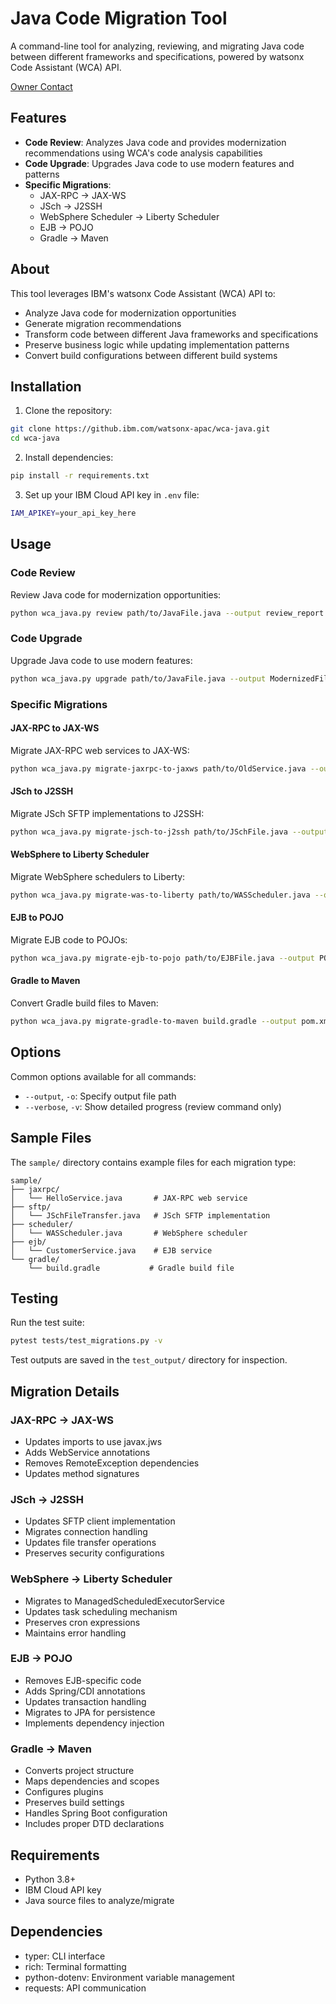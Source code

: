 # Java Code Migration Tool

A command-line tool for analyzing, reviewing, and migrating Java code between different frameworks and specifications, powered by watsonx Code Assistant (WCA) API.

[Owner Contact](https://ibm.enterprise.slack.com/archives/D08EJANBT8A)

## Features

- **Code Review**: Analyzes Java code and provides modernization recommendations using WCA's code analysis capabilities
- **Code Upgrade**: Upgrades Java code to use modern features and patterns
- **Specific Migrations**:
  - JAX-RPC → JAX-WS
  - JSch → J2SSH
  - WebSphere Scheduler → Liberty Scheduler
  - EJB → POJO
  - Gradle → Maven

## About

This tool leverages IBM's watsonx Code Assistant (WCA) API to:
- Analyze Java code for modernization opportunities
- Generate migration recommendations
- Transform code between different Java frameworks and specifications
- Preserve business logic while updating implementation patterns
- Convert build configurations between different build systems

## Installation

1. Clone the repository:
```bash
git clone https://github.ibm.com/watsonx-apac/wca-java.git
cd wca-java
```

2. Install dependencies:
```bash
pip install -r requirements.txt
```

3. Set up your IBM Cloud API key in `.env` file:
```bash
IAM_APIKEY=your_api_key_here
```

## Usage

### Code Review

Review Java code for modernization opportunities:

```bash
python wca_java.py review path/to/JavaFile.java --output review_report.md
```

### Code Upgrade

Upgrade Java code to use modern features:

```bash
python wca_java.py upgrade path/to/JavaFile.java --output ModernizedFile.java
```

### Specific Migrations

#### JAX-RPC to JAX-WS

Migrate JAX-RPC web services to JAX-WS:

```bash
python wca_java.py migrate-jaxrpc-to-jaxws path/to/OldService.java --output NewService.java
```

#### JSch to J2SSH

Migrate JSch SFTP implementations to J2SSH:

```bash
python wca_java.py migrate-jsch-to-j2ssh path/to/JSchFile.java --output J2SSHFile.java
```

#### WebSphere to Liberty Scheduler

Migrate WebSphere schedulers to Liberty:

```bash
python wca_java.py migrate-was-to-liberty path/to/WASScheduler.java --output LibertyScheduler.java
```

#### EJB to POJO

Migrate EJB code to POJOs:

```bash
python wca_java.py migrate-ejb-to-pojo path/to/EJBFile.java --output POJOFile.java
```

#### Gradle to Maven

Convert Gradle build files to Maven:

```bash
python wca_java.py migrate-gradle-to-maven build.gradle --output pom.xml
```

## Options

Common options available for all commands:

- `--output`, `-o`: Specify output file path
- `--verbose`, `-v`: Show detailed progress (review command only)

## Sample Files

The `sample/` directory contains example files for each migration type:

```
sample/
├── jaxrpc/
│   └── HelloService.java       # JAX-RPC web service
├── sftp/
│   └── JSchFileTransfer.java   # JSch SFTP implementation
├── scheduler/
│   └── WASScheduler.java       # WebSphere scheduler
├── ejb/
│   └── CustomerService.java    # EJB service
└── gradle/
    └── build.gradle           # Gradle build file
```

## Testing

Run the test suite:

```bash
pytest tests/test_migrations.py -v
```

Test outputs are saved in the `test_output/` directory for inspection.

## Migration Details

### JAX-RPC → JAX-WS
- Updates imports to use javax.jws
- Adds WebService annotations
- Removes RemoteException dependencies
- Updates method signatures

### JSch → J2SSH
- Updates SFTP client implementation
- Migrates connection handling
- Updates file transfer operations
- Preserves security configurations

### WebSphere → Liberty Scheduler
- Migrates to ManagedScheduledExecutorService
- Updates task scheduling mechanism
- Preserves cron expressions
- Maintains error handling

### EJB → POJO
- Removes EJB-specific code
- Adds Spring/CDI annotations
- Updates transaction handling
- Migrates to JPA for persistence
- Implements dependency injection

### Gradle → Maven
- Converts project structure
- Maps dependencies and scopes
- Configures plugins
- Preserves build settings
- Handles Spring Boot configuration
- Includes proper DTD declarations

## Requirements

- Python 3.8+
- IBM Cloud API key
- Java source files to analyze/migrate

## Dependencies

- typer: CLI interface
- rich: Terminal formatting
- python-dotenv: Environment variable management
- requests: API communication